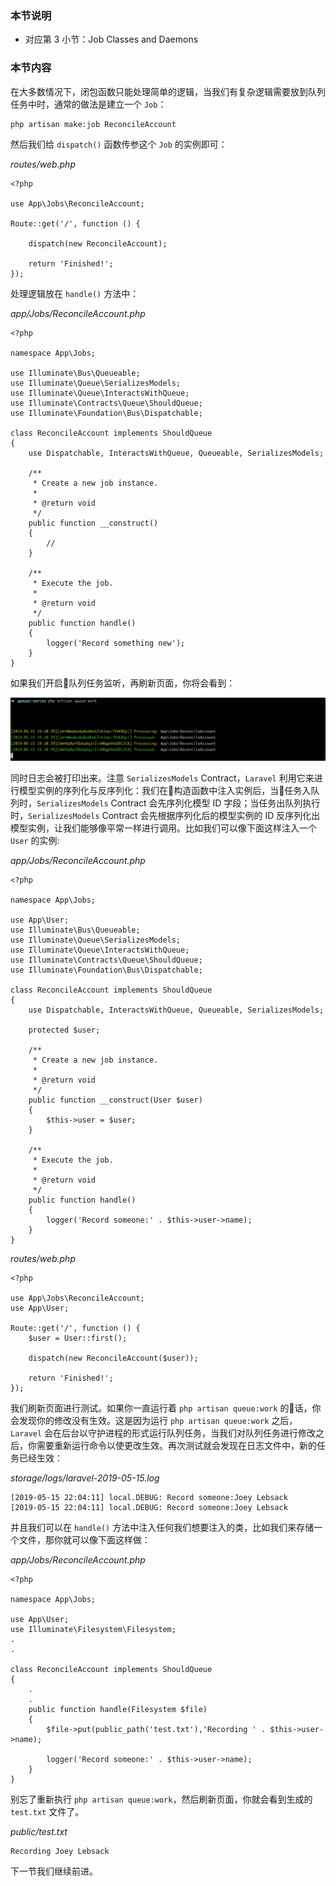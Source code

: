 ### 本节说明
* 对应第 3 小节：Job Classes and Daemons

### 本节内容

在大多数情况下，闭包函数只能处理简单的逻辑，当我们有复杂逻辑需要放到队列任务中时，通常的做法是建立一个 `Job`：

```
php artisan make:job ReconcileAccount
```

然后我们给 `dispatch()` 函数传参这个 `Job` 的实例即可：

*routes/web.php*

```
<?php

use App\Jobs\ReconcileAccount;

Route::get('/', function () {
    
    dispatch(new ReconcileAccount);

    return 'Finished!';
});

```

处理逻辑放在 `handle()` 方法中：

*app/Jobs/ReconcileAccount.php*

```
<?php

namespace App\Jobs;

use Illuminate\Bus\Queueable;
use Illuminate\Queue\SerializesModels;
use Illuminate\Queue\InteractsWithQueue;
use Illuminate\Contracts\Queue\ShouldQueue;
use Illuminate\Foundation\Bus\Dispatchable;

class ReconcileAccount implements ShouldQueue
{
    use Dispatchable, InteractsWithQueue, Queueable, SerializesModels;

    /**
     * Create a new job instance.
     *
     * @return void
     */
    public function __construct()
    {
        //
    }

    /**
     * Execute the job.
     *
     * @return void
     */
    public function handle()
    {
        logger('Record something new');
    }
}
```

如果我们开启队列任务监听，再刷新页面，你将会看到：

![file](../images/queue-it-up/3-1.png)

同时日志会被打印出来。注意 `SerializesModels` Contract，`Laravel` 利用它来进行模型实例的序列化与反序列化：我们在构造函数中注入实例后，当任务入队列时，`SerializesModels` Contract 会先序列化模型 ID 字段；当任务出队列执行时，`SerializesModels` Contract 会先根据序列化后的模型实例的 ID 反序列化出模型实例，让我们能够像平常一样进行调用。比如我们可以像下面这样注入一个 `User` 的实例:

*app/Jobs/ReconcileAccount.php*

```
<?php

namespace App\Jobs;

use App\User;
use Illuminate\Bus\Queueable;
use Illuminate\Queue\SerializesModels;
use Illuminate\Queue\InteractsWithQueue;
use Illuminate\Contracts\Queue\ShouldQueue;
use Illuminate\Foundation\Bus\Dispatchable;

class ReconcileAccount implements ShouldQueue
{
    use Dispatchable, InteractsWithQueue, Queueable, SerializesModels;

    protected $user;

    /**
     * Create a new job instance.
     *
     * @return void
     */
    public function __construct(User $user)
    {
        $this->user = $user;
    }

    /**
     * Execute the job.
     *
     * @return void
     */
    public function handle()
    {
        logger('Record someone:' . $this->user->name);
    }
}

```

*routes/web.php*

```
<?php

use App\Jobs\ReconcileAccount;
use App\User;

Route::get('/', function () {
    $user = User::first();
    
    dispatch(new ReconcileAccount($user));

    return 'Finished!';
});

```

我们刷新页面进行测试。如果你一直运行着 `php artisan queue:work` 的话，你会发现你的修改没有生效。这是因为运行 `php artisan queue:work` 之后，`Laravel` 会在后台以守护进程的形式运行队列任务，当我们对队列任务进行修改之后，你需要重新运行命令以使更改生效。再次测试就会发现在日志文件中，新的任务已经生效：

*storage/logs/laravel-2019-05-15.log*

```
[2019-05-15 22:04:11] local.DEBUG: Record someone:Joey Lebsack  
[2019-05-15 22:04:11] local.DEBUG: Record someone:Joey Lebsack
```

并且我们可以在 `handle()` 方法中注入任何我们想要注入的类，比如我们来存储一个文件，那你就可以像下面这样做：

*app/Jobs/ReconcileAccount.php*

```
<?php

namespace App\Jobs;

use App\User;
use Illuminate\Filesystem\Filesystem;
.
.

class ReconcileAccount implements ShouldQueue
{
    .
    .
    public function handle(Filesystem $file)
    {
        $file->put(public_path('test.txt'),'Recording ' . $this->user->name);

        logger('Record someone:' . $this->user->name);
    }
}

```

别忘了重新执行 `php artisan queue:work`，然后刷新页面，你就会看到生成的 `test.txt` 文件了。

*public/test.txt*

```
Recording Joey Lebsack
```

下一节我们继续前进。
